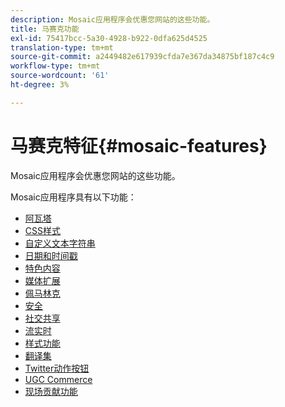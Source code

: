 ```yaml
---
description: Mosaic应用程序会优惠您网站的这些功能。
title: 马赛克功能
exl-id: 75417bcc-5a30-4928-b922-0dfa625d4525
translation-type: tm+mt
source-git-commit: a2449482e617939cfda7e367da34875bf187c4c9
workflow-type: tm+mt
source-wordcount: '61'
ht-degree: 3%

---
```


# 马赛克特征{#mosaic-features}

Mosaic应用程序会优惠您网站的这些功能。



Mosaic应用程序具有以下功能：

* [阿瓦塔](/help/using/c-features-livefyre/c-styling-features/c-avatars.md#c_avatars)
* [CSS样式](/help/using/c-features-livefyre/c-styling-features/c-css-styling-branding.md#c_css_styling_branding)
* [自定义文本字符串](/help/using/c-features-livefyre/c-custom-text-strings.md#c_custom_text_strings)
* [日期和时间戳](/help/using/c-features-livefyre/c-styling-features/c-date-and-timestamp.md#c_date_and_timestamp)
* [特色内容](/help/using/c-features-livefyre/c-content-collection-tags/c-featured-content.md#c_featured_content)
* [媒体扩展](/help/using/c-features-livefyre/c-enagement-features.md#section_pmq_ycm_d1b)
* [佩马林克](/help/using/c-features-livefyre/c-content-collection-tags/c-permalinks.md#c_permalinks)
* [安全](/help/using/c-features-livefyre/c-about-moderation/c-moderation.md#c_moderation)
* [社交共享](/help/using/c-features-livefyre/c-social-sharing/c-social-sharing.md#c_social_sharing)
* [流实时](/help/using/c-features-livefyre/c-content-behavior-features/c-content-behavior-features.md#section_emd_syl_d1b)
* [样式功能](/help/using/c-features-livefyre/c-styling-features/c-styling-features.md#c_styling_features)
* [翻译集](/help/using/c-settings-other/c-translation-sets/c-translation-sets.md#c_translation_sets)
* [Twitter动作按钮](/help/using/c-features-livefyre/c-enagement-features.md#section_uzm_ldm_d1b)
* [UGC Commerce](/help/using/c-features-livefyre/c-ugc-commerce.md#c_ugc_commerce)
* [现场贡献功能](/help/using/c-features-livefyre/c-on-site-contribution-features.md#section_vzs_t2s_d1b)
